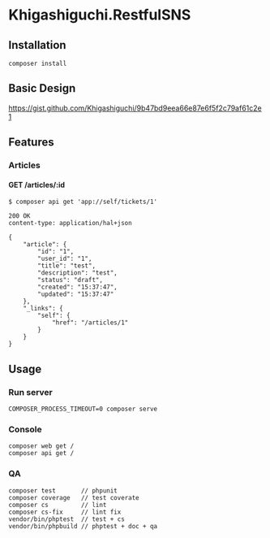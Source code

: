 # Khigashiguchi.RestfulSNS

## Installation

    composer install

## Basic Design
https://gist.github.com/Khigashiguchi/9b47bd9eea66e87e6f5f2c79af61c2e1

## Features
### Articles
#### GET /articles/:id

```
$ composer api get 'app://self/tickets/1'
```
   
```
200 OK
content-type: application/hal+json

{
	"article": {
		"id": "1",
		"user_id": "1",
		"title": "test",
		"description": "test",
		"status": "draft",
		"created": "15:37:47",
		"updated": "15:37:47"
	},
	"_links": {
		"self": {
			"href": "/articles/1"
		}
	}
}
```

## Usage

### Run server

    COMPOSER_PROCESS_TIMEOUT=0 composer serve

### Console

    composer web get /
    composer api get /

### QA

    composer test       // phpunit
    composer coverage   // test coverate
    composer cs         // lint
    composer cs-fix     // lint fix
    vendor/bin/phptest  // test + cs
    vendor/bin/phpbuild // phptest + doc + qa
